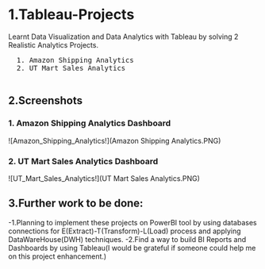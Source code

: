 # 1.Tableau-Projects
Learnt Data Visualization and Data Analytics with Tableau by solving 2 Realistic Analytics Projects.

  <pre>
  1. Amazon Shipping Analytics               
  2. UT Mart Sales Analytics            
  </pre>

## 2.Screenshots

### 1. Amazon Shipping Analytics Dashboard

![Amazon_Shipping_Analytics!](Amazon Shipping Analytics.PNG)

### 2. UT Mart Sales Analytics Dashboard

![UT_Mart_Sales_Analytics!](UT Mart Sales Analytics.PNG)

## 3.Further work to be done:
-1.Planning to implement these projects on PowerBI tool by using databases connections for E(Extract)-T(Transform)-L(Load) process and applying DataWareHouse(DWH) techniques.
-2.Find a way to build BI Reports and Dashboards by using Tableau(I would be grateful if someone could help me on this project enhancement.)


          

  
  
